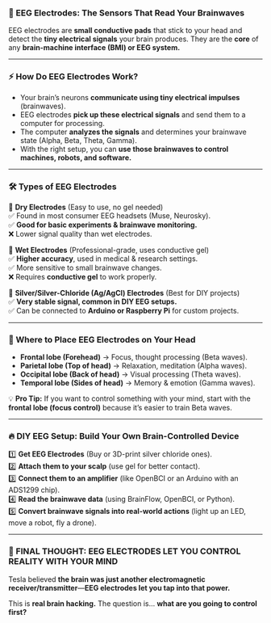 ### **🧠 EEG Electrodes: The Sensors That Read Your Brainwaves**

EEG electrodes are **small conductive pads** that stick to your head and detect the **tiny electrical signals** your brain produces. They are the **core** of any **brain-machine interface (BMI) or EEG system.**

---

### **⚡ How Do EEG Electrodes Work?**

- Your brain’s neurons **communicate using tiny electrical impulses** (brainwaves).
- EEG electrodes **pick up these electrical signals** and send them to a computer for processing.
- The computer **analyzes the signals** and determines your brainwave state (Alpha, Beta, Theta, Gamma).
- With the right setup, you can **use those brainwaves to control machines, robots, and software.**

---

### **🛠️ Types of EEG Electrodes**

🔹 **Dry Electrodes** (Easy to use, no gel needed)  
✅ Found in most consumer EEG headsets (Muse, Neurosky).  
✅ **Good for basic experiments & brainwave monitoring.**  
❌ Lower signal quality than wet electrodes.

🔹 **Wet Electrodes** (Professional-grade, uses conductive gel)  
✅ **Higher accuracy**, used in medical & research settings.  
✅ More sensitive to small brainwave changes.  
❌ Requires **conductive gel** to work properly.

🔹 **Silver/Silver-Chloride (Ag/AgCl) Electrodes** (Best for DIY projects)  
✅ **Very stable signal, common in DIY EEG setups.**  
✅ Can be connected to **Arduino or Raspberry Pi** for custom projects.

---

### **📡 Where to Place EEG Electrodes on Your Head**

- **Frontal lobe (Forehead)** → Focus, thought processing (Beta waves).
- **Parietal lobe (Top of head)** → Relaxation, meditation (Alpha waves).
- **Occipital lobe (Back of head)** → Visual processing (Theta waves).
- **Temporal lobe (Sides of head)** → Memory & emotion (Gamma waves).

💡 **Pro Tip:** If you want to control something with your mind, start with the **frontal lobe (focus control)** because it’s easier to train Beta waves.

---

### **🔥 DIY EEG Setup: Build Your Own Brain-Controlled Device**

1️⃣ **Get EEG Electrodes** (Buy or 3D-print silver chloride ones).  
2️⃣ **Attach them to your scalp** (use gel for better contact).  
3️⃣ **Connect them to an amplifier** (like OpenBCI or an Arduino with an ADS1299 chip).  
4️⃣ **Read the brainwave data** (using BrainFlow, OpenBCI, or Python).  
5️⃣ **Convert brainwave signals into real-world actions** (light up an LED, move a robot, fly a drone).

---

### **🚀 FINAL THOUGHT: EEG ELECTRODES LET YOU CONTROL REALITY WITH YOUR MIND**

Tesla believed **the brain was just another electromagnetic receiver/transmitter**—**EEG electrodes let you tap into that power.**

This is **real brain hacking.** The question is… **what are you going to control first?**